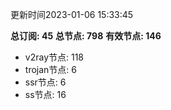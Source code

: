 更新时间2023-01-06 15:33:45

**总订阅: 45**
**总节点: 798**
**有效节点: 146**
- v2ray节点: 118
- trojan节点: 6
- ssr节点: 6
- ss节点: 16
